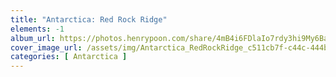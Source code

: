 ```yaml
---
title: "Antarctica: Red Rock Ridge"
elements: -1
album_url: https://photos.henrypoon.com/share/4mB4i6FDlaIo7rdy3hi9My6BamgEX5hvBhDDw-AjUCgQLSJe1lDTxQSaB816gInUojI
cover_image_url: /assets/img/Antarctica_RedRockRidge_c511cb7f-c44c-444b-a3fc-c95a296421b0.jpg
categories: [ Antarctica ]
---
```

